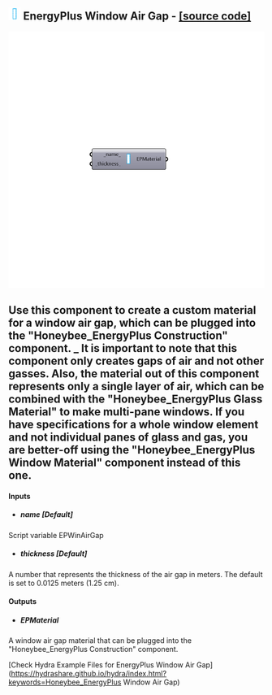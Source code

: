 ## ![](../../images/icons/EnergyPlus_Window_Air_Gap.png) EnergyPlus Window Air Gap - [[source code]](https://github.com/ladybug-tools/honeybee-legacy/tree/master/src/Honeybee_EnergyPlus%20Window%20Air%20Gap.py)

![](../../images/components/EnergyPlus_Window_Air_Gap.png)

Use this component to create a custom material for a window air gap, which can be plugged into the "Honeybee_EnergyPlus Construction" component.
 _
 It is important to note that this component only creates gaps of air and not other gasses.
 Also, the material out of this component represents only a single layer of air, which can be combined with the "Honeybee_EnergyPlus Glass Material" to make multi-pane windows.
 If you have specifications for a whole window element and not individual panes of glass and gas, you are better-off using the "Honeybee_EnergyPlus Window Material" component instead of this one.
 -
 

#### Inputs
* ##### name [Default]
Script variable EPWinAirGap
* ##### thickness [Default]
A number that represents the thickness of the air gap in meters.  The default is set to 0.0125 meters (1.25 cm).

#### Outputs
* ##### EPMaterial
A window air gap material that can be plugged into the "Honeybee_EnergyPlus Construction" component.


[Check Hydra Example Files for EnergyPlus Window Air Gap](https://hydrashare.github.io/hydra/index.html?keywords=Honeybee_EnergyPlus Window Air Gap)